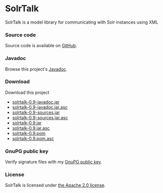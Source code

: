 # SolrTalk

SolrTalk is a model library for communicating with Solr instances using XML

###	Source code
Source code is available on [GitHub](https://github.com/mdewilde/solrtalk).

### Javadoc
Browse this project's [Javadoc](http://www.ceau.be/solrtalk/apidocs/index.html).

### Download
Download this project
* [solrtalk-0.9-javadoc.jar](http://www.ceau.be/solrtalk/solrtalk-0.9-javadoc.jar)
* [solrtalk-0.9-javadoc.jar.asc](http://www.ceau.be/solrtalk/solrtalk-0.9-javadoc.jar.asc)
* [solrtalk-0.9-sources.jar](http://www.ceau.be/solrtalk/solrtalk-0.9-sources.jar)
* [solrtalk-0.9-sources.jar.asc](http://www.ceau.be/solrtalk/solrtalk-0.9-sources.jar.asc)
* [solrtalk-0.9.jar](http://www.ceau.be/solrtalk/solrtalk-0.9.jar)
* [solrtalk-0.9.jar.asc](http://www.ceau.be/solrtalk/solrtalk-0.9.jar.asc)
* [solrtalk-0.9.pom](http://www.ceau.be/solrtalk/solrtalk-0.9.pom)
* [solrtalk-0.9.pom.asc](http://www.ceau.be/solrtalk/solrtalk-0.9.pom.asc)

### GnuPG public key
Verify signature files with my [GnuPG public key](http://www.ceau.be/pubkey.gpg).

### License
SolrTalk is licensed under [the Apache 2.0 license](http://www.apache.org/licenses/LICENSE-2.0.txt).